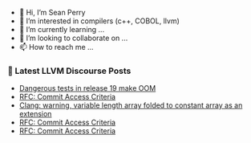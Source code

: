 - 👋 Hi, I’m Sean Perry
- 👀 I’m interested in compilers (c++, COBOL, llvm)
- 🌱 I’m currently learning ...
- 💞️ I’m looking to collaborate on ...
- 📫 How to reach me ...

<!---
s66perry/s66perry is a ✨ special ✨ repository because its `README.md` (this file) appears on your GitHub profile.
You can click the Preview link to take a look at your changes.
--->
### 📕 Latest LLVM Discourse Posts

<!-- DISCOURSE-LLVM:START -->
- [Dangerous tests in release 19 make OOM](https://discourse.llvm.org/t/dangerous-tests-in-release-19-make-oom/84085#post_1)
- [RFC: Commit Access Criteria](https://discourse.llvm.org/t/rfc-commit-access-criteria/84073#post_12)
- [Clang: warning, variable length array folded to constant array as an extension](https://discourse.llvm.org/t/clang-warning-variable-length-array-folded-to-constant-array-as-an-extension/84082#post_2)
- [RFC: Commit Access Criteria](https://discourse.llvm.org/t/rfc-commit-access-criteria/84073#post_11)
- [RFC: Commit Access Criteria](https://discourse.llvm.org/t/rfc-commit-access-criteria/84073#post_10)
<!-- DISCOURSE-LLVM:END -->
